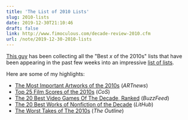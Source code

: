 ```yaml
---
title: 'The List of 2010 Lists'
slug: 2010-lists
date: 2019-12-30T21:10:46
draft: false
link: http://www.fimoculous.com/decade-review-2010.cfm
url: /note/2019-12-30-2010-lists
---
```


[This guy](https://twitter.com/fimoculous) has been collecting all the "Best _x_ of the 2010s" lists that have been appearing in the past few weeks into an impressive [list of lists](http://www.fimoculous.com/decade-review-2010.cfm).

Here are some of my highlights:

- [The Most Important Artworks of the 2010s](https://www.artnews.com/art-news/news/best-artworks-decade-kerry-james-marshall-arthur-jafa-1202669552/) (_ARTnews_)
- [Top 25 Film Scores of the 2010s](https://consequenceofsound.net/2019/11/top-25-film-scores-of-the-2010s/full-post/) (_CoS_)
- [The 20 Best Video Games Of The Decade, Ranked](https://www.buzzfeed.com/andyneuenschwander/20-best-video-games-of-the-2010s) (_BuzzFeed_)
- [The 20 Best Works of Nonfiction of the Decade](https://lithub.com/the-20-best-works-of-nonfiction-of-the-decade/) (_LitHub_)
- [The Worst Takes of The 2010s](https://theoutline.com/post/8406/worst-takes-of-the-2010s-bret-stephens-david-brooks-megan-mcardle?zd=1&zi=4a4gdwze) (_The Outline_)

